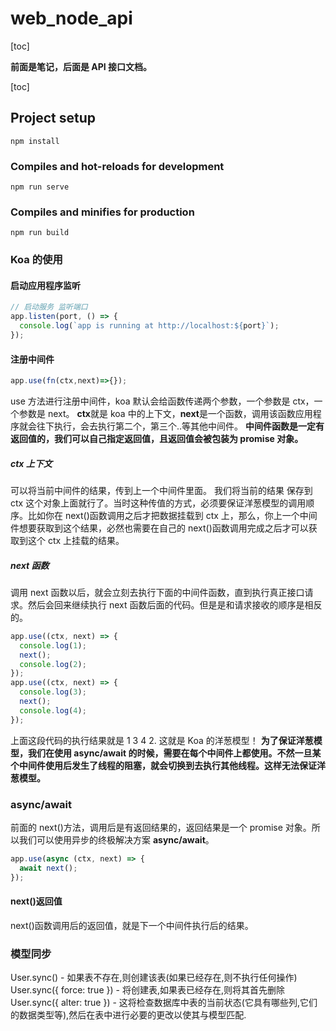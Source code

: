 # web_node_api

[toc]

**前面是笔记，后面是 API 接口文档。**

[toc]

## Project setup

```shell
npm install
```

### Compiles and hot-reloads for development

```shell
npm run serve
```

### Compiles and minifies for production

```shell
npm run build
```

### Koa 的使用

#### 启动应用程序监听

```js
// 启动服务 监听端口
app.listen(port, () => {
  console.log(`app is running at http://localhost:${port}`);
});
```

#### 注册中间件

```js
app.use(fn(ctx,next)=>{});
```

use 方法进行注册中间件，koa 默认会给函数传递两个参数，一个参数是 ctx，一个参数是 next。
**ctx**就是 koa 中的上下文，**next**是一个函数，调用该函数应用程序就会往下执行，会去执行第二个，第三个..等其他中间件。
**中间件函数是一定有返回值的，我们可以自己指定返回值，且返回值会被包装为 promise 对象。**

##### ctx 上下文

可以将当前中间件的结果，传到上一个中间件里面。
我们将当前的结果 保存到 ctx 这个对象上面就行了。当时这种传值的方式，必须要保证洋葱模型的调用顺序。比如你在 next()函数调用之后才把数据挂载到 ctx 上，那么，你上一个中间件想要获取到这个结果，必然也需要在自己的 next()函数调用完成之后才可以获取到这个 ctx 上挂载的结果。

##### next 函数

调用 next 函数以后，就会立刻去执行下面的中间件函数，直到执行真正接口请求。然后会回来继续执行 next 函数后面的代码。但是是和请求接收的顺序是相反的。

```js
app.use((ctx, next) => {
  console.log(1);
  next();
  console.log(2);
});
app.use((ctx, next) => {
  console.log(3);
  next();
  console.log(4);
});
```

上面这段代码的执行结果就是 1 3 4 2.
这就是 Koa 的洋葱模型！
**为了保证洋葱模型，我们在使用 async/await 的时候，需要在每个中间件上都使用。不然一旦某个中间件使用后发生了线程的阻塞，就会切换到去执行其他线程。这样无法保证洋葱模型。**

### async/await

前面的 next()方法，调用后是有返回结果的，返回结果是一个 promise 对象。所以我们可以使用异步的终极解决方案 **async/await**。

```js
app.use(async (ctx, next) => {
  await next();
});
```

#### next()返回值

next()函数调用后的返回值，就是下一个中间件执行后的结果。

### 模型同步

User.sync() - 如果表不存在,则创建该表(如果已经存在,则不执行任何操作)
User.sync({ force: true }) - 将创建表,如果表已经存在,则将其首先删除
User.sync({ alter: true }) - 这将检查数据库中表的当前状态(它具有哪些列,它们的数据类型等),然后在表中进行必要的更改以使其与模型匹配.
